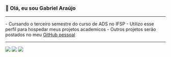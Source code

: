 ### 👋 Olá, eu sou Gabriel Araújo
<hr>
- Cursando o terceiro semestre do curso de ADS no IFSP
- Utilizo esse perfil para hospedar meus projetos academicos
- Outros projetos serão postados no meu <a href="https://github.com/GabrielArajooj"> GitHub pessoal</a>
<hr>
<a href="https://www.instagram.com/gabriel.arjss/"><img src="https://img.shields.io/badge/Instagram-E4405F?style=for-the-badge&logo=instagram&logoColor=white"></a>
<a href="https://www.linkedin.com/in/gabriel-a-sousa/"><img src="https://img.shields.io/badge/LinkedIn-0077B5?style=for-the-badge&logo=linkedin&logoColor=white"></a>
<a href="https://github.com/GabrielArajooj"><img src="https://img.shields.io/badge/GitHub-100000?style=for-the-badge&logo=github&logoColor=white"></a>

